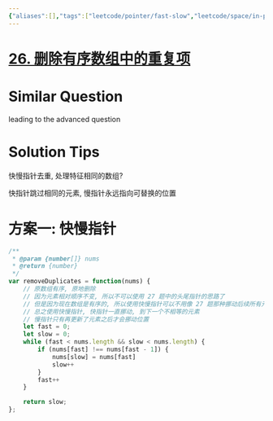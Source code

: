```yaml
---
{"aliases":[],"tags":["leetcode/pointer/fast-slow","leetcode/space/in-place","leetcode/array/distinct"],"review-dates":[],"dg-publish":true,"difficulty":"easy","date-created":"2023-05-27-Sat, 12:25:30 pm","date-modified":"2023-05-27-Sat, 12:27:39 pm","permalink":"/programming/basic/leetcode/26. 删除有序数组中的重复项/","dgPassFrontmatter":true}
---
```



# [26. 删除有序数组中的重复项](https://leetcode.cn/problems/remove-duplicates-from-sorted-array/)

# Similar Question

leading to the advanced question

# Solution Tips

快慢指针去重, 处理特征相同的数组?

快指针跳过相同的元素, 慢指针永远指向可替换的位置

# 方案一: 快慢指针

```js
/**
 * @param {number[]} nums
 * @return {number}
 */
var removeDuplicates = function(nums) {
    // 原数组有序, 原地删除
    // 因为元素相对顺序不变, 所以不可以使用 27 题中的头尾指针的思路了
    // 但是因为现在数组是有序的, 所以使用快慢指针可以不用像 27 题那种挪动后续所有元素?
    // 总之使用快慢指针, 快指针一直挪动, 到下一个不相等的元素
    // 慢指针只有再更新了元素之后才会挪动位置
    let fast = 0;
    let slow = 0;
    while (fast < nums.length && slow < nums.length) {
        if (nums[fast] !== nums[fast - 1]) {
            nums[slow] = nums[fast]
            slow++
        }
        fast++
    }

    return slow;
};
```
